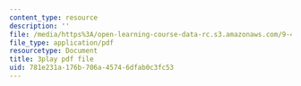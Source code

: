 ```yaml
---
content_type: resource
description: ''
file: /media/https%3A/open-learning-course-data-rc.s3.amazonaws.com/9-40-introduction-to-neural-computation-spring-2018/781e231a176b706a45746dfab0c3fc53_88tKZLGOr3M.pdf
file_type: application/pdf
resourcetype: Document
title: 3play pdf file
uid: 781e231a-176b-706a-4574-6dfab0c3fc53
---
```

